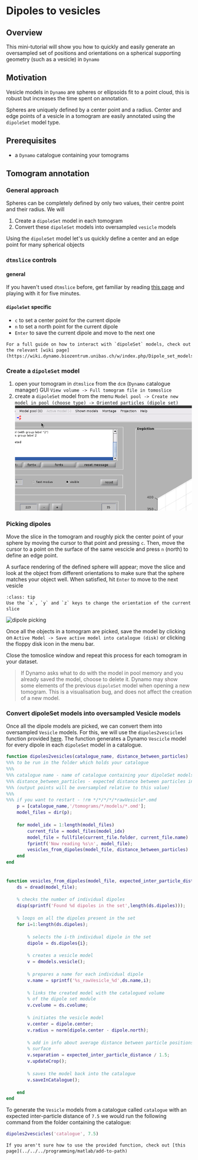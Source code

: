 # Dipoles to vesicles

## Overview
This mini-tutorial will show you how to quickly and easily generate an oversampled set of positions
and orientations on a spherical supporting geometry (such as a vesicle) in `Dynamo`

## Motivation
Vesicle models in `Dynamo` are spheres or ellipsoids fit to a point cloud, 
this is robust but increases the time spent on annotation.

Spheres are uniquely defined by a center point and a radius. 
Center and edge points of a vesicle in a tomogram are easily annotated using the `dipoleSet` model type.

## Prerequisites
- a `Dynamo` catalogue containing your tomograms


## Tomogram annotation

### General approach
Spheres can be completely defined by only two values, their centre point and their radius. We will 

1. Create a `dipoleSet` model in each tomogram
2. Convert these `dipoleSet` models into oversampled `vesicle` models 

Using the `dipoleSet` model let's us quickly define a center and an edge point for many spherical objects

### `dtmslice` controls
#### general
If you haven't used `dtmslice` before, get familiar by reading [this page](dtmslice-controls) and playing with it for five minutes.

#### `dipoleSet` specific

- `c` to set a center point for the current dipole
- `n` to set a north point for the current dipole
- `Enter` to save the current dipole and move to the next one

```{note}
For a full guide on how to interact with `dipoleSet` models, check out the relevant [wiki page](https://wiki.dynamo.biozentrum.unibas.ch/w/index.php/Dipole_set_models).
```

### Create a `dipoleSet` model

1. open your tomogram in `dtmslice` from the `dcm` (`Dynamo` catalogue manager) GUI
   `View volume -> Full tomogram file in tomoslice`
2. create a `dipoleSet` model from the menu
   `Model pool -> Create new model in pool (choose type) -> Oriented particles (dipole set)`
   ![create a dipole set model](dipoles-to-vesicles.assets/create_model.gif)


### Picking dipoles

Move the slice in the tomogram and roughly pick the center point of your sphere by moving the cursor to that point and pressing `c`. 
Then, move the cursor to a point on the surface of the same vescicle and press `n` (north) to define an edge point. 

A surface rendering of the defined sphere will appear; move the slice and look at the object from different orientations to make sure that the sphere matches your object well. When satisfied, hit `Enter` to move to the next vesicle

```{admonition} Hint
:class: tip
Use the `x`, `y` and `z` keys to change the orientation of the current slice
```

![dipole picking](https://i.ibb.co/N1K4GW1/dipole-picking.png)

Once all the objects in a tomogram are picked, save the model by clicking on `Active Model -> Save active model into catalogue (disk)` or clicking the floppy disk icon in the menu bar.

Close the tomoslice window and repeat this process for each tomogram in your dataset.

> If Dynamo asks what to do with the model in pool memory and you already saved the model, choose to delete it. Dynamo may show some elements of the previous `dipoleSet` model when opening a new tomogram. This is a visualisation bug, and does not affect the creation of a new model.

### Convert dipoleSet models into oversampled Vesicle models

Once all the dipole models are picked, we can convert them into oversampled `Vesicle` models. For this, we will use the `dipoles2vescicles` function provided [here](https://gist.github.com/alisterburt/818c604af41050532a378afb93ae556f). The function generates a Dynamo `Vescicle` model for every dipole in each `dipoleSet` model in a catalogue.

```matlab
function dipoles2vesicles(catalogue_name, distance_between_particles)
%%% to be run in the folder which holds your catalogue
%%%
%%% catalogue name - name of catalogue containing your dipoleSet models
%%% distance_between_particles - expected distance between particles in px
%%% (output points will be oversampled relative to this value)
%%%
%%% if you want to restart - !rm */*/*/*/*rawVesicle*.omd
    p = [catalogue_name,'/tomograms/*/models/*.omd'];
    model_files = dir(p);

    for model_idx = 1:length(model_files)
        current_file = model_files(model_idx)
        model_file = fullfile(current_file.folder, current_file.name)
        fprintf('Now reading %s\n', model_file);
        vesicles_from_dipoles(model_file, distance_between_particles)
    end
end


function vesicles_from_dipoles(model_file, expected_inter_particle_distance)
    ds = dread(model_file);

    % checks the number of individual dipoles
    disp(sprintf('Found %d dipoles in the set',length(ds.dipoles)));

    % loops on all the dipoles present in the set
    for i=1:length(ds.dipoles);

        % selects the i-th individual dipole in the set
        dipole = ds.dipoles{i};

        % creates a vesicle model   
        v = dmodels.vesicle();

        % prepares a name for each individual dipole
        v.name = sprintf('%s_rawVesicle_%d',ds.name,i);

        % links the created model with the catalogued volume 
        % of the dipole set module
        v.cvolume = ds.cvolume;

        % initiates the vesicle model
        v.center = dipole.center;
        v.radius = norm(dipole.center - dipole.north);
        
        % add in info about average distance between particle positions on
        % surface
        v.separation = expected_inter_particle_distance / 1.5;
        v.updateCrop();

        % saves the model back into the catalogue
        v.saveInCatalogue();

    end
end
```

To generate the `Vesicle` models from a catalogue called `catalogue` with an expected inter-particle distance of `7.5`  we would run the following command from the folder containing the catalogue:

```matlab
dipoles2vescicles('catalogue', 7.5)
```

```{note}
If you aren't sure how to use the provided function, check out [this page](../../../programming/matlab/add-to-path)
```
